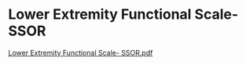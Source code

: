 # Lower Extremity Functional Scale- SSOR

[Lower Extremity Functional Scale- SSOR.pdf](Lower%20Extremity%20Functional%20Scale-%20SSOR%20eea0455f111248c18735eaa58ccb6cfb/Lower_Extremity_Functional_Scale-_SSOR.pdf)